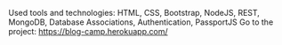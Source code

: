 Used tools and technologies: HTML, CSS, Bootstrap, NodeJS, REST, MongoDB, Database Associations, Authentication, PassportJS
Go to the project: https://blog-camp.herokuapp.com/
